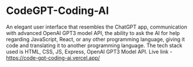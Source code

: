 # CodeGPT-Coding-AI
An elegant user interface that resembles the ChatGPT app, communication with advanced OpenAI GPT3 model API, the ability to ask the AI for help regarding JavaScript, 
React, or any other programming language, giving it code and translating it to another programming language. The tech stack used is HTML, CSS, JS, Express, OpenAI GPT3 Model API.
Live link - https://code-gpt-coding-ai.vercel.app/
